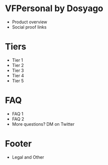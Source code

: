 # VFPersonal by Dosyago

- Product overview
- Social proof links

# Tiers

- Tier 1
- Tier 2
- Tier 3
- Tier 4
- Tier 5

# FAQ

- FAQ 1
- FAQ 2
- More questions? DM on Twitter

# Footer

- Legal and Other
